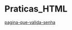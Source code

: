 # Praticas_HTML

[pagina-que-valida-senha](https://github.com/AnaliceX/Praticas_HTML/blob/main/jogo_adivinha2.html)
